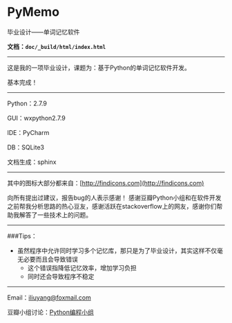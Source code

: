 # PyMemo
毕业设计——单词记忆软件

**文档：`doc/_build/html/index.html`**

----

这是我的一项毕业设计，课题为：基于Python的单词记忆软件开发。

基本完成！

----

Python：2.7.9

GUI：wxpython2.7.9

IDE：PyCharm

DB：SQLite3

文档生成：sphinx

----

其中的图标大部分都来自：[http://findicons.com](http://findicons.com)

向所有提出过建议，报告bug的人表示感谢！
感谢豆瓣Python小组和在软件开发之前帮我分析思路的热心豆友，感谢活跃在stackoverflow上的网友，感谢你们帮助我解答了一些技术上的问题。

----

###Tips：

- 虽然程序中允许同时学习多个记忆库，那只是为了毕业设计，其实这样不仅毫无必要而且会导致错误
    - 这个错误指降低记忆效率，增加学习负担
    - 同时还会导致程序不稳定

----

Email：iliuyang@foxmail.com

豆瓣小组讨论：[Python编程小组](http://www.douban.com/group/topic/72255077/)



